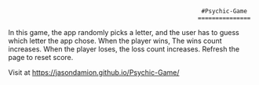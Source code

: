                                                            #Psychic-Game
                                                          ===============
In this game, the app randomly picks a letter, and the user has to guess which letter the app chose. 
When the player wins, The wins count increases.
When the player loses, the loss count increases.
Refresh the page to reset score.


Visit at https://jasondamion.github.io/Psychic-Game/

